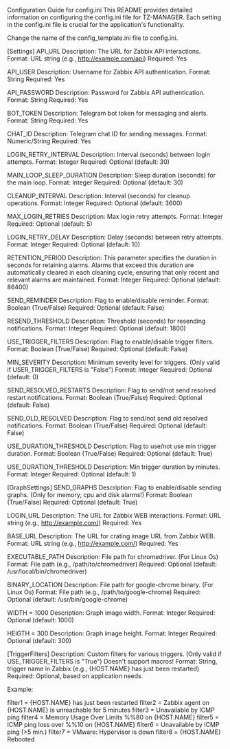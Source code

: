 Configuration Guide for config.ini
This README provides detailed information on configuring the config.ini file for TZ-MANAGER. Each setting in the config.ini file is crucial for the application's functionality.

Change the name of the config_template.ini file to config.ini.

[Settings] 
API_URL
Description: The URL for Zabbix API interactions.
Format: URL string (e.g., http://example.com/api)
Required: Yes 

API_USER
Description: Username for Zabbix API authentication.
Format: String
Required: Yes

API_PASSWORD
Description: Password for Zabbix API authentication.
Format: String
Required: Yes

BOT_TOKEN
Description: Telegram bot token for messaging and alerts.
Format: String
Required: Yes

CHAT_ID
Description: Telegram chat ID for sending messages.
Format: Numeric/String
Required: Yes

LOGIN_RETRY_INTERVAL
Description: Interval (seconds) between login attempts.
Format: Integer 
Required: Optional (default: 30)

MAIN_LOOP_SLEEP_DURATION
Description: Sleep duration (seconds) for the main loop.
Format: Integer 
Required: Optional (default: 30)

CLEANUP_INTERVAL
Description: Interval (seconds) for cleanup operations.
Format: Integer 
Required: Optional (default: 3600)

MAX_LOGIN_RETRIES
Description: Max login retry attempts.
Format: Integer 
Required: Optional (default: 5)

LOGIN_RETRY_DELAY
Description: Delay (seconds) between retry attempts.
Format: Integer 
Required: Optional (default: 10)

RETENTION_PERIOD
Description: This parameter specifies the duration in seconds for retaining alarms. Alarms that exceed this duration are automatically cleared in each cleaning cycle, ensuring that only recent and relevant alarms are maintained.
Format: Integer 
Required: Optional (default: 86400)

SEND_REMINDER
Description: Flag to enable/disable reminder. 
Format: Boolean (True/False) 
Required: Optional (default: False)

RESEND_THRESHOLD
Description: Threshold (seconds) for resending notifications. 
Format: Integer 
Required: Optional (default: 1800)

USE_TRIGGER_FILTERS
Description: Flag to enable/disable trigger filters.
Format: Boolean (True/False) 
Required: Optional (default: False)

MIN_SEVERITY
Description: Minimum severity level for triggers. (Only valid if USER_TRIGGER_FILTERS is "False")
Format: Integer 
Required: Optional (default: 0)

SEND_RESOLVED_RESTARTS
Description: Flag to send/not send resolved restart notifications.
Format: Boolean (True/False) 
Required: Optional (default: False)

SEND_OLD_RESOLVED
Description: Flag to send/not send old resolved notifications.
Format: Boolean (True/False) 
Required: Optional (default: False)

USE_DURATION_THRESHOLD
Description: Flag to use/not use min trigger duration.
Format: Boolean (True/False) 
Required: Optional (default: True)

USE_DURATION_THRESHOLD
Description: Min trigger duration by minutes.
Format: Integer 
Required: Optional (default: 1)

[GraphSettings]
SEND_GRAPHS
Description: Flag to enable/disable sending graphs. (Only for memory, cpu and disk alarms!)
Format: Boolean (True/False)
Required: Optional (default: True)

LOGIN_URL
Description: The URL for Zabbix WEB interactions.
Format: URL string (e.g., http://example.com/)
Required: Yes 

BASE_URL
Description: The URL for crating image URL from Zabbix WEB.
Format: URL string (e.g., http://example.com/)
Required: Yes

EXECUTABLE_PATH
Description: File path for chromedriver. (For Linux Os)
Format: File path (e.g., /path/to/chromedriver)
Required: Optional (default: /usr/local/bin/chromedriver)

BINARY_LOCATION
Description: File path for google-chrome binary. (For Linux Os)
Format: File path (e.g., /path/to/google-chrome)
Required: Optional (default: /usr/bin/google-chrome)

WIDTH = 1000
Description: Graph image width. 
Format: Integer 
Required: Optional (default: 1000)

HEIGTH = 300
Description: Graph image height. 
Format: Integer 
Required: Optional (default: 300)

[TriggerFilters]
Description: Custom filters for various triggers. (Only valid if USE_TRIGGER_FILTERS is "True") Doesn't support macros!
Format: String, trigger name in Zabbix (e.g., {HOST.NAME} has just been restarted)
Required: Optional, based on application needs.

Example:

filter1 = {HOST.NAME} has just been restarted
filter2 = Zabbix agent on {HOST.NAME} is unreachable for 5 minutes
filter3 = Unavailable by ICMP ping
filter4 = Memory Usage Over Limits %%80 on {HOST.NAME}
filter5 = ICMP ping loss over %%10 on {HOST.NAME}
filter6 = Unavailable by ICMP ping (>5 min.)
filter7 = VMware: Hypervisor is down
filter8 = {HOST.NAME} Rebooted

